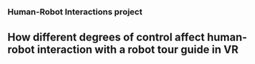 ### Human-Robot Interactions project
## How different degrees of control affect human-robot interaction with a robot tour guide in VR
